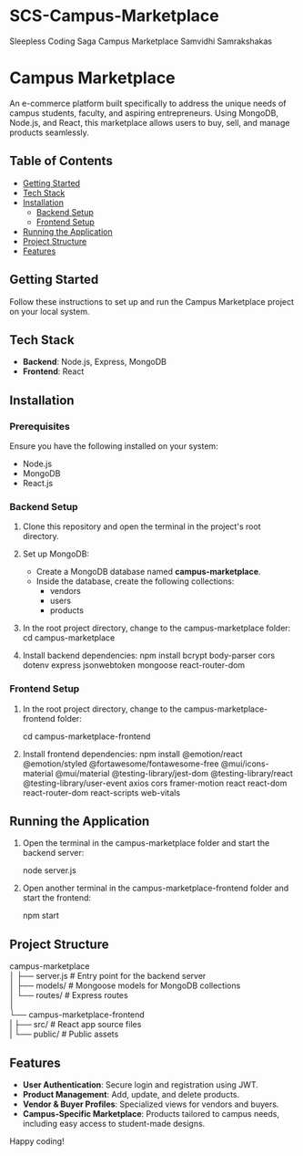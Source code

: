 # SCS-Campus-Marketplace
 Sleepless Coding Saga Campus Marketplace Samvidhi Samrakshakas

# Campus Marketplace

An e-commerce platform built specifically to address the unique needs of campus students, faculty, and aspiring entrepreneurs. Using MongoDB, Node.js, and React, this marketplace allows users to buy, sell, and manage products seamlessly.

## Table of Contents
- [Getting Started](#getting-started)
- [Tech Stack](#tech-stack)
- [Installation](#installation)
  - [Backend Setup](#backend-setup)
  - [Frontend Setup](#frontend-setup)
- [Running the Application](#running-the-application)
- [Project Structure](#project-structure)
- [Features](#features)

## Getting Started
Follow these instructions to set up and run the Campus Marketplace project on your local system.

## Tech Stack
- **Backend**: Node.js, Express, MongoDB
- **Frontend**: React

## Installation

### Prerequisites
Ensure you have the following installed on your system:
- Node.js
- MongoDB
- React.js

### Backend Setup

1. Clone this repository and open the terminal in the project's root directory.
2. Set up MongoDB:
   - Create a MongoDB database named **campus-marketplace**.
   - Inside the database, create the following collections:
     - vendors
     - users
     - products

3. In the root project directory, change to the campus-marketplace folder:
   cd campus-marketplace

4. Install backend dependencies:
   npm install bcrypt body-parser cors dotenv express jsonwebtoken mongoose react-router-dom


### Frontend Setup

1. In the root project directory, change to the campus-marketplace-frontend folder:
   
   cd campus-marketplace-frontend
   

2. Install frontend dependencies:
   npm install @emotion/react @emotion/styled @fortawesome/fontawesome-free @mui/icons-material @mui/material @testing-library/jest-dom @testing-library/react @testing-library/user-event axios cors framer-motion react react-dom react-router-dom react-scripts web-vitals

## Running the Application

1. Open the terminal in the campus-marketplace folder and start the backend server:
   
   node server.js
  

3. Open another terminal in the campus-marketplace-frontend folder and start the frontend:
   
   npm start
   

## Project Structure


campus-marketplace<br>
│   ├── server.js               # Entry point for the backend server<br> 
│   ├── models/                 # Mongoose models for MongoDB collections<br> 
│   └── routes/                 # Express routes<br> 
│<br>
└── campus-marketplace-frontend<br>
|    ├── src/                    # React app source files<br>
|    └── public/                 # Public assets<br>


## Features

- **User Authentication**: Secure login and registration using JWT.
- **Product Management**: Add, update, and delete products.
- **Vendor & Buyer Profiles**: Specialized views for vendors and buyers.
- **Campus-Specific Marketplace**: Products tailored to campus needs, including easy access to student-made designs.

Happy coding!
```

